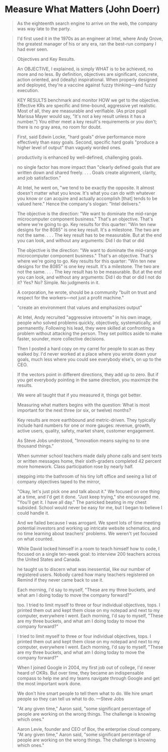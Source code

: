 # Measure What Matters (John Doerr)

> As the eighteenth search engine to arrive on the web, the company was way late to the party.

> I'd first used it in the 1970s as an engineer at Intel, where Andy Grove, the greatest manager of his or any era, ran the best-run company I had ever seen.

> Objectives and Key Results.

> An OBJECTIVE, I explained, is simply WHAT is to be achieved, no more and no less. By definition, objectives are significant, concrete, action oriented, and (ideally) inspirational. When properly designed and deployed, they're a vaccine against fuzzy thinking—and fuzzy execution.

> KEY RESULTS benchmark and monitor HOW we get to the objective. Effective KRs are specific and time-bound, aggressive yet realistic. Most of all, they are measurable and verifiable. (As prize pupil Marissa Mayer would say, "It's not a key result unless it has a number.") You either meet a key result's requirements or you don't; there is no gray area, no room for doubt.

> First, said Edwin Locke, "hard goals" drive performance more effectively than easy goals. Second, specific hard goals "produce a higher level of output" than vaguely worded ones.

> productivity is enhanced by well-defined, challenging goals.

> no single factor has more impact than "clearly defined goals that are written down and shared freely. . . . Goals create alignment, clarity, and job satisfaction."

> At Intel, he went on, "we tend to be exactly the opposite. It almost doesn't matter what you know. It's what you can do with whatever you know or can acquire and actually accomplish [that] tends to be valued here." Hence the company's slogan: "Intel delivers."

> The objective is the direction: "We want to dominate the mid-range microcomputer component business." That's an objective. That's where we're going to go. Key results for this quarter: "Win ten new designs for the 8085" is one key result. It's a milestone. The two are not the same. . . . The key result has to be measurable. But at the end you can look, and without any arguments: Did I do that or did

> The objective is the direction: "We want to dominate the mid-range microcomputer component business." That's an objective. That's where we're going to go. Key results for this quarter: "Win ten new designs for the 8085" is one key result. It's a milestone. The two are not the same. . . . The key result has to be measurable. But at the end you can look, and without any arguments: Did I do that or did I not do it? Yes? No? Simple. No judgments in it.

> A corporation, he wrote, should be a community "built on trust and respect for the workers—not just a profit machine."

> "create an environment that values and emphasizes output"

> At Intel, Andy recruited "aggressive introverts" in his own image, people who solved problems quickly, objectively, systematically, and permanently. Following his lead, they were skilled at confronting a problem without attacking the person. They set politics aside to make faster, sounder, more collective decisions.

> Then I posted a hard copy on my carrel for people to scan as they walked by. I'd never worked at a place where you wrote down your goals, much less where you could see everybody else's, on up to the CEO.

> If the vectors point in different directions, they add up to zero. But if you get everybody pointing in the same direction, you maximize the results.

> We were all taught that if you measured it, things got better.

> Measuring what matters begins with the question: What is most important for the next three (or six, or twelve) months?

> Key results are more earthbound and metric-driven. They typically include hard numbers for one or more gauges: revenue, growth, active users, quality, safety, market share, customer engagement.

> As Steve Jobs understood, "Innovation means saying no to one thousand things."

> When summer school teachers made daily phone calls and sent texts or written messages home, their sixth-graders completed 42 percent more homework. Class participation rose by nearly half.

> stepping into the bathroom of his tiny loft office and seeing a list of company objectives taped to the mirror,

> "Okay, let's just pick one and talk about it." We focused on one thing at a time, and I'd get it done. "Just keep trying," she encouraged me. "You'll get it. I have all day." The panicked beating in my chest subsided. School would never be easy for me, but I began to believe I could handle it.

> And we failed because I was arrogant. We spent lots of time meeting potential investors and working up intricate website schematics, and no time learning about teachers' problems. We weren't yet focused on what counted.

> While David locked himself in a room to teach himself how to code, I focused on a single ten-week goal: to interview 200 teachers across the United States and Canada.

> he taught us to discern what was inessential, like our number of registered users. Nobody cared how many teachers registered on Remind if they never came back to use it.

> Each morning, I'd say to myself, "These are my three buckets, and what am I doing today to move the company forward?"

> too. I tried to limit myself to three or four individual objectives, tops. I printed them out and kept them close on my notepad and next to my computer, everywhere I went. Each morning, I'd say to myself, "These are my three buckets, and what am I doing today to move the company forward?"

> I tried to limit myself to three or four individual objectives, tops. I printed them out and kept them close on my notepad and next to my computer, everywhere I went. Each morning, I'd say to myself, "These are my three buckets, and what am I doing today to move the company forward?"

> When I joined Google in 2004, my first job out of college, I'd never heard of OKRs. But over time, they became an indispensable compass to help me and my teams navigate through Google and get the most important work done.

> We don't hire smart people to tell them what to do. We hire smart people so they can tell us what to do. —Steve Jobs

> "At any given time," Aaron said, "some significant percentage of people are working on the wrong things. The challenge is knowing which ones."

> Aaron Levie, founder and CEO of Box, the enterprise cloud company. "At any given time," Aaron said, "some significant percentage of people are working on the wrong things. The challenge is knowing which ones."

